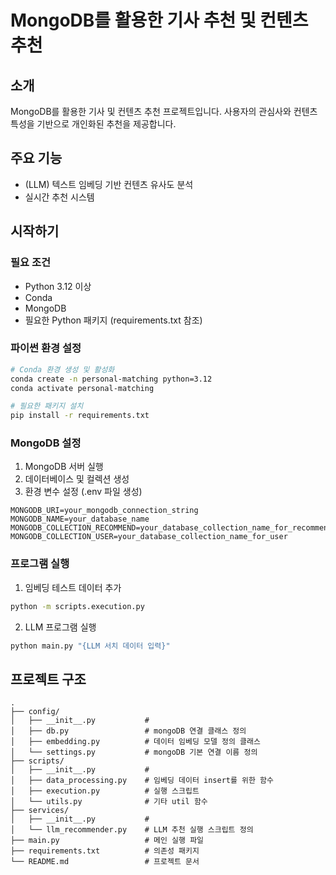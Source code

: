 # MongoDB를 활용한 기사 추천 및 컨텐츠 추천

## 소개
MongoDB를 활용한 기사 및 컨텐츠 추천 프로젝트입니다. 사용자의 관심사와 컨텐츠 특성을 기반으로 개인화된 추천을 제공합니다.

## 주요 기능
- (LLM) 텍스트 임베딩 기반 컨텐츠 유사도 분석
- 실시간 추천 시스템

## 시작하기
### 필요 조건
- Python 3.12 이상
- Conda
- MongoDB
- 필요한 Python 패키지 (requirements.txt 참조)

### 파이썬 환경 설정
```bash
# Conda 환경 생성 및 활성화
conda create -n personal-matching python=3.12
conda activate personal-matching

# 필요한 패키지 설치
pip install -r requirements.txt
```

### MongoDB 설정
1. MongoDB 서버 실행
2. 데이터베이스 및 컬렉션 생성
3. 환경 변수 설정 (.env 파일 생성)
```
MONGODB_URI=your_mongodb_connection_string
MONGODB_NAME=your_database_name
MONGODB_COLLECTION_RECOMMEND=your_database_collection_name_for_recommend
MONGODB_COLLECTION_USER=your_database_collection_name_for_user
```

### 프로그램 실행
1. 임베딩 테스트 데이터 추가
```bash
python -m scripts.execution.py
```

2. LLM 프로그램 실행
```bash
python main.py "{LLM 서치 데이터 입력}"
```

## 프로젝트 구조
```
.
├── config/
│   ├── __init__.py           #
│   ├── db.py                 # mongoDB 연결 클래스 정의
│   ├── embedding.py          # 데이터 임베딩 모델 정의 클래스
│   └── settings.py           # mongoDB 기본 연결 이름 정의
├── scripts/
│   ├── __init__.py           # 
│   ├── data_processing.py    # 임베딩 데이터 insert를 위한 함수
│   ├── execution.py          # 실행 스크립트
│   └── utils.py              # 기타 util 함수
├── services/
│   ├── __init__.py           # 
│   └── llm_recommender.py    # LLM 추천 실행 스크립트 정의
├── main.py                   # 메인 실행 파일
├── requirements.txt          # 의존성 패키지
└── README.md                 # 프로젝트 문서
```
